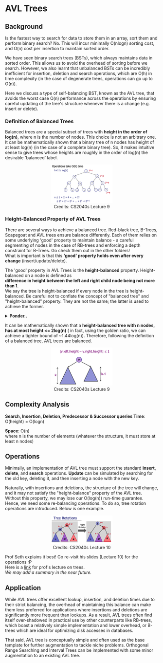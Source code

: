 # AVL Trees

## Background
Is the fastest way to search for data to store them in an array, sort them and perform binary search? No. This will
incur minimally O(nlogn) sorting cost, and O(n) cost per insertion to maintain sorted order.

We have seen binary search trees (BSTs), which always maintains data in sorted order. This allows us to avoid the
overhead of sorting before we search. However, we also learnt that unbalanced BSTs can be incredibly inefficient for
insertion, deletion and search operations, which are O(h) in time complexity (in the case of degenerate trees,
operations can go up to O(n)).

Here we discuss a type of self-balancing BST, known as the AVL tree, that avoids the worst case O(n) performance 
across the operations by ensuring careful updating of the tree's structure whenever there is a change 
(e.g. insert or delete).

### Definition of Balanced Trees
Balanced trees are a special subset of trees with **height in the order of log(n)**, where n is the number of nodes. 
This choice is not an arbitrary one. It can be mathematically shown that a binary tree of n nodes has height of at least
log(n) (in the case of a complete binary tree). So, it makes intuitive sense to give trees whose heights are roughly
 in the order of log(n) the desirable 'balanced' label.

<div align="center">
    <img src="../../../../../docs/assets/images/BalancedProof.png" width="40%">
    <br>
    Credits: CS2040s Lecture 9
</div>

### Height-Balanced Property of AVL Trees
There are several ways to achieve a balanced tree. Red-black tree, B-Trees, Scapegoat and AVL trees ensure balance 
differently. Each of them relies on some underlying 'good' property to maintain balance - a careful segmenting of nodes 
in the case of RB-trees and enforcing a depth constraint for B-Trees. Go check them out in the other folders! <br>
What is important is that this **'good' property holds even after every change** (insert/update/delete).

The 'good' property in AVL Trees is the **height-balanced** property. Height-balanced on a node is defined as  
**difference in height between the left and right child node being not more than 1**. <br>
We say the tree is height-balanced if every node in the tree is height-balanced. Be careful not to conflate 
the concept of "balanced tree" and "height-balanced" property. They are not the same; the latter is used to achieve the
former.

<details>
<summary> <b>Ponder..</b> </summary>
Consider any two nodes (need not have the same immediate parent node) in the tree. Is the difference in height 
between the two nodes <= 1 too?
</details>

It can be mathematically shown that a **height-balanced tree with n nodes, has at most height <= 2log(n)** (
in fact, using the golden ratio, we can achieve a tighter bound of ~1.44log(n)).
Therefore, following the definition of a balanced tree, AVL trees are balanced.

<div align="center">
    <img src="../../../../../docs/assets/images/AvlTree.png" width="40%">
    <br>
    Credits: CS2040s Lecture 9
</div>

## Complexity Analysis
**Search, Insertion, Deletion, Predecessor & Successor queries Time**: O(height) = O(logn)

**Space**: O(n) <br>
where n is the number of elements (whatever the structure, it must store at least n nodes)

## Operations
Minimally, an implementation of AVL tree must support the standard **insert**, **delete**, and **search** operations. 
**Update** can be simulated by searching for the old key, deleting it, and then inserting a node with the new key. 

Naturally, with insertions and deletions, the structure of the tree will change, and it may not satisfy the 
"height-balance" property of the AVL tree. Without this property, we may lose our O(log(n)) run-time guarantee. 
Hence, we need some re-balancing operations. To do so, tree rotation operations are introduced. Below is one example.

<div align="center">
    <img src="../../../../../docs/assets/images/TreeRotation.png" width="40%">
    <br>
    Credits: CS2040s Lecture 10
</div>

Prof Seth explains it best! Go re-visit his slides (Lecture 10) for the operations :P <br>
Here is a [link](https://www.youtube.com/watch?v=dS02_IuZPes&list=PLgpwqdiEMkHA0pU_uspC6N88RwMpt9rC8&index=9) 
for prof's lecture on trees. <br>
_We may add a summary in the near future._

## Application
While AVL trees offer excellent lookup, insertion, and deletion times due to their strict balancing, 
the overhead of maintaining this balance can make them less preferred for applications 
where insertions and deletions are significantly more frequent than lookups. As a result, AVL trees often find itself
over-shadowed in practical use by other counterparts like RB-trees, 
which boast a relatively simple implementation and lower overhead, or B-trees which are ideal for optimizing disk 
accesses in databases.

That said, AVL tree is conceptually simple and often used as the base template for further augmentation to tackle 
niche problems. Orthogonal Range Searching and Interval Trees can be implemented with some minor augmentation to 
an existing AVL tree.
